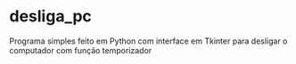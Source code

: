 # desliga_pc
Programa simples feito em Python com interface em Tkinter para desligar o computador  com função temporizador
